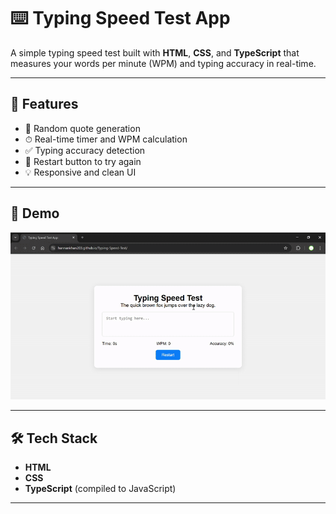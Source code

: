# ⌨️ Typing Speed Test App

A simple typing speed test built with **HTML**, **CSS**, and **TypeScript** that measures your words per minute (WPM) and typing accuracy in real-time.

---

## 🚀 Features

- 📝 Random quote generation
- ⏱ Real-time timer and WPM calculation
- ✅ Typing accuracy detection
- 🔁 Restart button to try again
- 💡 Responsive and clean UI

---

## 📸 Demo

![Typing Speed Test Screenshot](./Assets/TypingSpeedTestApp-GoogleChrome2025-05-2719-01-22-ezgif.com-video-to-gif-converter.gif)  

---

## 🛠 Tech Stack

- **HTML**
- **CSS**
- **TypeScript** (compiled to JavaScript)

---
